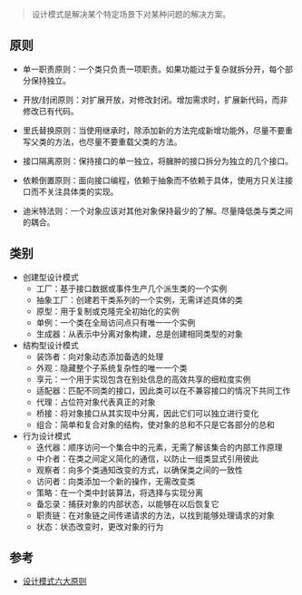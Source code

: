 > 设计模式是解决某个特定场景下对某种问题的解决方案。

## 原则

- 单一职责原则：一个类只负责一项职责。如果功能过于复杂就拆分开，每个部分保持独立。

- 开放/封闭原则：对扩展开放，对修改封闭。增加需求时，扩展新代码，而非修改已有代码。

- 里氏替换原则：当使用继承时，除添加新的方法完成新增功能外，尽量不要重写父类的方法，也尽量不要重载父类的方法。

- 接口隔离原则：保持接口的单一独立，将臃肿的接口拆分为独立的几个接口。

- 依赖倒置原则：面向接口编程，依赖于抽象而不依赖于具体，使用方只关注接口而不关注具体类的实现。

- 迪米特法则：一个对象应该对其他对象保持最少的了解。尽量降低类与类之间的耦合。

## 类别

- 创建型设计模式
  - 工厂：基于接口数据或事件生产几个派生类的一个实例
  - 抽象工厂：创建若干类系列的一个实例，无需详述具体的类
  - 原型：用于复制或克隆完全初始化的实例
  - 单例：一个类在全局访问点只有唯一一个实例
  - 生成器：从表示中分离对象构建，总是创建相同类型的对象
- 结构型设计模式
  - 装饰者：向对象动态添加备选的处理
  - 外观：隐藏整个子系统复杂性的唯一一个类
  - 享元：一个用于实现包含在别处信息的高效共享的细粒度实例
  - 适配器：匹配不同类的接口，因此类可以在不兼容接口的情况下共同工作
  - 代理：占位符对象代表真正的对象
  - 桥接：将对象接口从其实现中分离，因此它们可以独立进行变化
  - 组合：简单和复合对象的结构，使对象的总和不只是它各部分的总和
- 行为设计模式
  - 迭代器：顺序访问一个集合中的元素，无需了解该集合的内部工作原理
  - 中介者：在类之间定义简化的通信，以防止一组类显式引用彼此
  - 观察者：向多个类通知改变的方式，以确保类之间的一致性
  - 访问者：向类添加一个新的操作，无需改变类
  - 策略：在一个类中封装算法，将选择与实现分离
  - 备忘录：捕获对象的内部状态，以能够在以后恢复它
  - 职责链：在对象链之间传递请求的方法，以找到能够处理请求的对象
  - 状态：状态改变时，更改对象的行为

## 参考

- [设计模式六大原则](http://www.uml.org.cn/sjms/201211023.asp)
